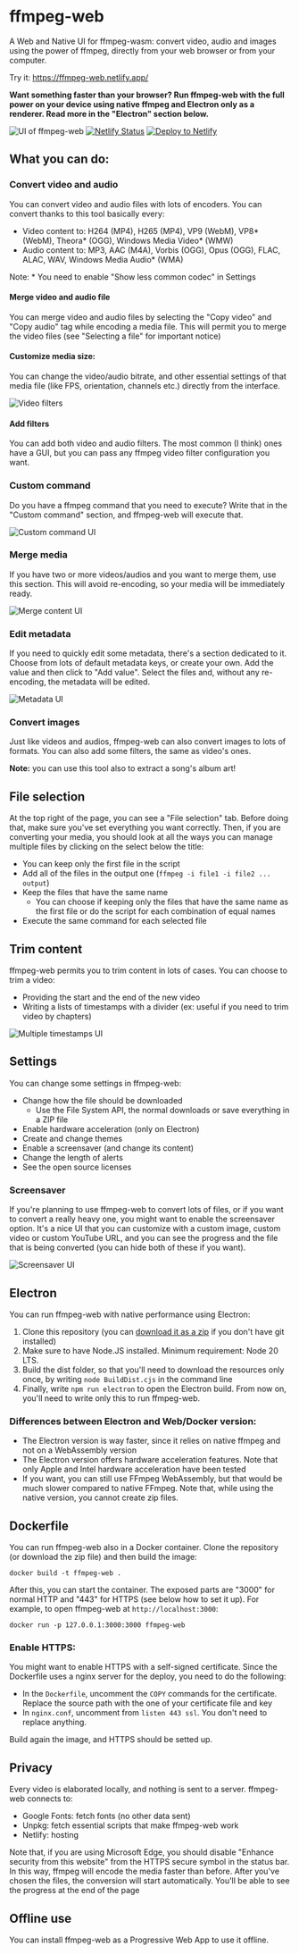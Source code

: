 # ffmpeg-web

A Web and Native UI for ffmpeg-wasm: convert video, audio and images using the
power of ffmpeg, directly from your web browser or from your computer.

Try it: https://ffmpeg-web.netlify.app/

**Want something faster than your browser? Run ffmpeg-web with the full power on
your device using native ffmpeg and Electron only as a renderer. Read more in
the "Electron" section below.**

![UI of ffmpeg-web](./readme_assets/ffmpegweb-mainpage.png)
[![Netlify Status](https://api.netlify.com/api/v1/badges/54deaa95-e730-4007-8037-0d878109e6da/deploy-status)](https://app.netlify.com/sites/ffmpeg-web/deploys)
[![Deploy to Netlify](https://www.netlify.com/img/deploy/button.svg)](https://app.netlify.com/start/deploy?repository=https://github.com/Dinoosauro/ffmpeg-web)

## What you can do:

### Convert video and audio

You can convert video and audio files with lots of encoders. You can convert
thanks to this tool basically every:

- Video content to: H264 (MP4), H265 (MP4), VP9 (WebM), VP8* (WebM), Theora*
  (OGG), Windows Media Video* (WMW)
- Audio content to: MP3, AAC (M4A), Vorbis (OGG), Opus (OGG), FLAC, ALAC, WAV,
  Windows Media Audio* (WMA)

Note: * You need to enable "Show less common codec" in Settings

#### Merge video and audio file

You can merge video and audio files by selecting the "Copy video" and "Copy
audio" tag while encoding a media file. This will permit you to merge the video
files (see "Selecting a file" for important notice)

#### Customize media size:

You can change the video/audio bitrate, and other essential settings of that
media file (like FPS, orientation, channels etc.) directly from the interface.

![Video filters](./readme_assets/ffmpegweb-videooptions.png)

#### Add filters

You can add both video and audio filters. The most common (I think) ones have a
GUI, but you can pass any ffmpeg video filter configuration you want.

### Custom command

Do you have a ffmpeg command that you need to execute? Write that in the "Custom
command" section, and ffmpeg-web will execute that.

![Custom command UI](./readme_assets/ffmpegweb-inputoptions.png)

### Merge media

If you have two or more videos/audios and you want to merge them, use this
section. This will avoid re-encoding, so your media will be immediately ready.

![Merge content UI](./readme_assets/ffmpegweb-mergeoptions.png)

### Edit metadata

If you need to quickly edit some metadata, there's a section dedicated to it.
Choose from lots of default metadata keys, or create your own. Add the value and
then click to "Add value". Select the files and, without any re-encoding, the
metadata will be edited.

![Metadata UI](./readme_assets/ffmpegweb-metadataoptions.png)

### Convert images

Just like videos and audios, ffmpeg-web can also convert images to lots of
formats. You can also add some filters, the same as video's ones.

**Note:** you can use this tool also to extract a song's album art!

## File selection

At the top right of the page, you can see a "File selection" tab. Before doing
that, make sure you've set everything you want correctly. Then, if you are
converting your media, you should look at all the ways you can manage multiple
files by clicking on the select below the title:

- You can keep only the first file in the script
- Add all of the files in the output one (`ffmpeg -i file1 -i file2 ... output`)
- Keep the files that have the same name
  - You can choose if keeping only the files that have the same name as the
    first file or do the script for each combination of equal names
- Execute the same command for each selected file

## Trim content

ffmpeg-web permits you to trim content in lots of cases. You can choose to trim
a video:

- Providing the start and the end of the new video
- Writing a lists of timestamps with a divider (ex: useful if you need to trim
  video by chapters)

![Multiple timestamps UI](./readme_assets/ffmpegweb-multipletimestamps.png)

## Settings

You can change some settings in ffmpeg-web:

- Change how the file should be downloaded
  - Use the File System API, the normal downloads or save everything in a ZIP
    file
- Enable hardware acceleration (only on Electron)
- Create and change themes
- Enable a screensaver (and change its content)
- Change the length of alerts
- See the open source licenses

### Screensaver

If you're planning to use ffmpeg-web to convert lots of files, or if you want to
convert a really heavy one, you might want to enable the screensaver option.
It's a nice UI that you can customize with a custom image, custom video or
custom YouTube URL, and you can see the progress and the file that is being
converted (you can hide both of these if you want).

![Screensaver UI](./readme_assets/ffmpegweb-screensaver.jpg)

## Electron

You can run ffmpeg-web with native performance using Electron:

1. Clone this repository (you can
   [download it as a zip](https://github.com/Dinoosauro/ffmpeg-web/archive/refs/heads/main.zip)
   if you don't have git installed)
2. Make sure to have Node.JS installed. Minimum requirement: Node 20 LTS.
3. Build the dist folder, so that you'll need to download the resources only
   once, by writing `node BuildDist.cjs` in the command line
4. Finally, write `npm run electron` to open the Electron build. From now on,
   you'll need to write only this to run ffmpeg-web.

### Differences between Electron and Web/Docker version:

- The Electron version is way faster, since it relies on native ffmpeg and not
  on a WebAssembly version
- The Electron version offers hardware acceleration features. Note that only
  Apple and Intel hardware acceleration have been tested
- If you want, you can still use FFmpeg WebAssembly, but that would be much
  slower compared to native FFmpeg. Note that, while using the native version,
  you cannot create zip files.

## Dockerfile

You can run ffmpeg-web also in a Docker container. Clone the repository (or
download the zip file) and then build the image:

`docker build -t ffmpeg-web .`

After this, you can start the container. The exposed parts are "3000" for normal
HTTP and "443" for HTTPS (see below how to set it up). For example, to open
ffmpeg-web at `http://localhost:3000`:

`docker run -p 127.0.0.1:3000:3000 ffmpeg-web`

### Enable HTTPS:

You might want to enable HTTPS with a self-signed certificate. Since the
Dockerfile uses a nginx server for the deploy, you need to do the following:

- In the `Dockerfile`, uncomment the `COPY` commands for the certificate.
  Replace the source path with the one of your certificate file and key
- In `nginx.conf`, uncomment from `listen 443 ssl`. You don't need to replace
  anything.

Build again the image, and HTTPS should be setted up.

## Privacy

Every video is elaborated locally, and nothing is sent to a server. ffmpeg-web
connects to:

- Google Fonts: fetch fonts (no other data sent)
- Unpkg: fetch essential scripts that make ffmpeg-web work
- Netlify: hosting

Note that, if you are using Microsoft Edge, you should disable "Enhance security
from this website" from the HTTPS secure symbol in the status bar. In this way,
ffmpeg will encode the media faster than before. After you've chosen the files,
the conversion will start automatically. You'll be able to see the progress at
the end of the page

## Offline use

You can install ffmpeg-web as a Progressive Web App to use it offline.
